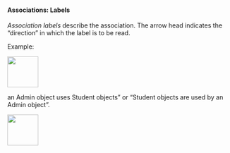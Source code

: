 <link rel="stylesheet" href="{{baseUrl}}/css/textbook.css">

<div class="website-content">

#### Associations: Labels

<div id="main">

_Association labels_ describe the association. The arrow head indicates the “direction” in which the label is to be read.

<tip-box>

Example:

<img src="{{baseUrl}}/uml/associations/labels/images/AdminStudent.png" height="70" />
<p/>

an Admin object uses Student objects” or “Student objects are used by an Admin object”.

</tip-box>

<img src="{{baseUrl}}/uml/associations/labels/images/Association.png" height="70" />
<p/>

<!-- extras ------------------------------------------------------------------------------------ -->

<panel header=":paperclip: Extras" expandable type="seamless" expanded>

  <panel header=":mortar_board: Learning Outcomes" expandable type="seamless">
    <include src="exercises.md" />
  </panel>

  <panel header=":package: Resources" expandable type="seamless">
    <include src="resources.md" />
  </panel>

  <panel header=":laughing: Humor" expandable type="seamless">
    <include src="humor.md" />
  </panel>

</panel>

</div>
</div>
